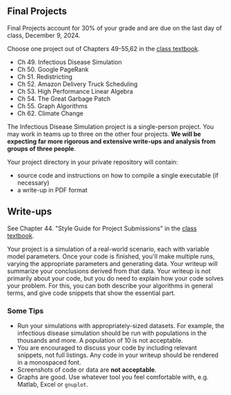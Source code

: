 ## Final Projects

Final Projects account for 30% of your grade and are due on the last day of class, December 9, 2024.

Choose one project out of Chapters 49-55,62 in the [class textbook](https://github.com/TACC/coe322fall2024/blob/main/EijkhoutIntroSciProgramming-book.pdf). 
* Ch 49. Infectious Disease Simulation
* Ch 50. Google PageRank
* Ch 51. Redistricting
* Ch 52. Amazon Delivery Truck Scheduling
* Ch 53. High Performance Linear Algebra
* Ch 54. The Great Garbage Patch
* Ch 55. Graph Algorithms
* Ch 62. Climate Change


The Infectious Disease Simulation project is a single-person project.  You may work in teams up to three on the other four projects.  **We will be expecting far more rigorous and extensive write-ups and analysis from groups of three people**.

Your project directory in your private repository will contain:
* source code and instructions on how to compile a single executable (if necessary)
* a write-up in PDF format

## Write-ups 

See Chapter 44. "Style Guide for Project Submissions" in the [class textbook](https://github.com/TACC/coe322fall2024/blob/main/EijkhoutIntroSciProgramming-book.pdf). 

Your project is a simulation of a real-world scenario, each with variable model parameters.  Once your code is finished, you'll make multiple runs, varying the appropriate parameters and generating data.  Your writeup will summarize your conclusions derived from that data.  Your writeup is not primarily about your code, but you do need to explain how your code solves your problem. For this, you can both describe your algorithms in general terms, and give code snippets that show the essential part.

### Some Tips

* Run your simulations with appropriately-sized datasets.  For example, the infectious disease simulation should be run with populations in the thousands and more.  A population of 10 is not acceptable.  
* You are encouraged to discuss your code by including relevant snippets, not full listings. Any code in your writeup should be rendered in a monospaced font. 
* Screenshots of code or data are **not acceptable**.
* Graphs are good.  Use whatever tool you feel comfortable with, e.g. Matlab, Excel or `gnuplot`.

